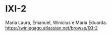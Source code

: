 # IXI-2
Maria Laura, Emanuel, Winicius e Maria Eduarda.
https://winiegago.atlassian.net/browse/IXI-2
